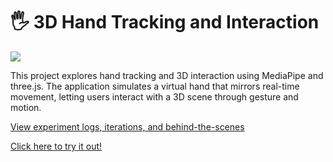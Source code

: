 # 🖐️ 3D Hand Tracking and Interaction

![](static/hand.gif)

This project explores hand tracking and 3D interaction using MediaPipe and three.js. The application simulates a virtual hand that mirrors real-time movement, letting users interact with a 3D scene through gesture and motion.  

[View experiment logs, iterations, and behind-the-scenes](www.sueyoungshim.com/hand) 

[Click here to try it out!](hand-3d.vercel.app)  
